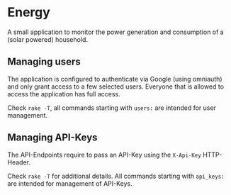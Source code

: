 # Energy

A small application to monitor the power generation and consumption of
a (solar powered) household.

## Managing users

The application is configured to authenticate via Google (using omniauth) and
only grant access to a few selected users. Everyone that is allowed to access
the application has full access.

Check `rake -T`, all commands starting with `users:` are intended for user
management.

## Managing API-Keys

The API-Endpoints require to pass an API-Key using the `X-Api-Key` HTTP-Header.

Check `rake -T` for additional details. All commands starting with `api_keys:`
are intended for management of API-Keys.
